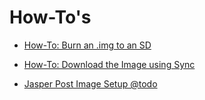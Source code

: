 # How-To's

* [How-To: Burn an .img to an SD](jasper/images/README.md)

* [How-To: Download the Image using Sync](Using-SYNC-to-get-the-Image.md)

* [Jasper Post Image Setup @todo]()
